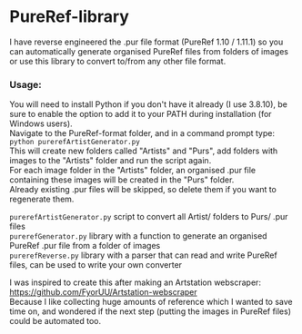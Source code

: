 # PureRef-library  
I have reverse engineered the .pur file format (PureRef 1.10 / 1.11.1) so you can automatically generate organised PureRef files from folders of images or use this library to convert to/from any other file format.

### Usage:  
You will need to install Python if you don't have it already (I use 3.8.10), be sure to enable the option to add it to your PATH during installation (for Windows users).  
Navigate to the PureRef-format folder, and in a command prompt type: `python purerefArtistGenerator.py`  
This will create new folders called "Artists" and "Purs", add folders with images to the "Artists" folder and run the script again.  
For each image folder in the "Artists" folder, an organised .pur file containing these images will be created in the "Purs" folder.  
Already existing .pur files will be skipped, so delete them if you want to regenerate them.  

`purerefArtistGenerator.py` script to convert all Artist/ folders to Purs/ .pur files  
`purerefGenerator.py` library with a function to generate an organised PureRef .pur file from a folder of images  
`purerefReverse.py` library with a parser that can read and write PureRef files, can be used to write your own converter

I was inspired to create this after making an Artstation webscraper: https://github.com/FyorUU/Artstation-webscraper  
Because I like collecting huge amounts of reference which I wanted to save time on, and wondered if the next step (putting the images in PureRef files) could be automated too.